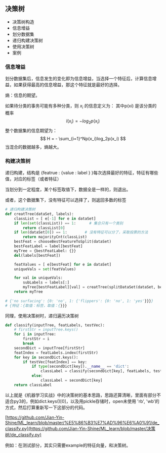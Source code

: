 ## 决策树

- 决策树构造
- 信息增益
- 划分数据集
- 递归构建决策树
- 使用决策树
- 案例

### 信息增益

划分数据集后，信息发生的变化即为信息增益，当选择一个特征后，计算信息增益，如果获得最高的信息增益，那这个特征就是最好的选择。



熵：信息的期望。

如果待分类的事务可能有多种分类，则 $x_i$ 的信息定义为： 其中p(xi) 是该分类的概率
$$
l(x_i) = -log_{2}p(x_i)
$$
整个数据集的信息期望为：
$$
H = - \sum_{i=1}^Np(x_i)log_2p(x_i)
$$
当混合的数据越多，熵越大。



### 构建决策树

递归构建，结构是 {featrue : {value : label } }每次选择最好的特征，特征有哪些值，对应的标签（或者特征）

当划分到一定程度，某个标签取值下，数据全是一样的，则退出。

或者，这个数据集下，没有特征可以选择了，则返回多数的标签

```python
# 递归构建决策树
def creatTree(dataSet, labels):
    classList = [ e[-1] for e in dataSet]
    if len(set(classList)) == 1:      # 集合只有一个类别
        return classList[0]
    if len(dataSet[0]) == 1:        # 没有特征可以分了，采取投票的方法
        return majorityCnt(classList)
    bestFeat = chooseBestFeatureToSplit(dataSet)
    bestFeatLabel = label[bestFeat]
    myTree = {bestFeatLabel: {}}
    del(labels[bestFeat])

    featValues = [ e[bestFeat] for e in dataSet]
    uniqueVals = set(featValues)

    for val in uniqueVals:
        subLabels = labels[:]
        myTree[bestFeatLabel][val] = creatTree(splitDataSet(dataSet, bestFeat, val), labels=subLabels)
    return myTree
  
# {'no surfacing': {0: 'no', 1: {'flippers': {0: 'no', 1: 'yes'}}}}
# {特征：{取值：标签，取值：{}}}
```

同理，使用决策树时，递归遍历决策树

```python
def classify(inputTree, featLabels, testVec):
    # firstStr = inputTree.keys()
    for i in inputTree:
        firstStr = i
        break
    secondDict = inputTree[firstStr]
    featIndex = featLabels.index(firstStr)
    for key in secondDict.keys():
        if testVec[featIndex] == key:
            if type(secondDict[key]).__name__ == 'dict':
                classLabel = classify(secondDict[key], featLabels, testVec)
            else:
                classLabel = secondDict[key]
    return classLabel
```



以上就是《机器学习实战》中的决策树的基本思路，思路还算清晰，里面有部分不适合py3的，例如dict.keys()[0]，以及用pickle存储时，open未使用 'rb', 'wb'的方式，然后打算重新写一下这部分的代码。

[https://github.com/Jian-Yin-Shine/ML_learn/blob/master/%E5%86%B3%E7%AD%96%E6%A0%91/de_classify.py](https://github.com/Jian-Yin-Shine/ML_learn/blob/master/决策树/de_classify.py)

例如：在测试部分，其实只需要example的特征向量，和决策树。
